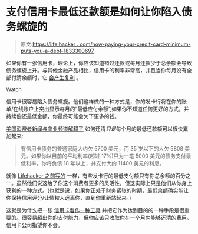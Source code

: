 # 支付信用卡最低还款额是如何让你陷入债务螺旋的

> 原文:[https://life hacker . com/how-paying-your-credit-card-minimum-puts-you-a-debt-1833300697](https://lifehacker.com/how-paying-your-credit-card-minimum-puts-you-in-a-debt-1833300697)

如果你有一张信用卡，理论上，你应该知道错过还款或每月还款少于总余额会导致债务螺旋上升。与其他金融产品相比，信用卡的利率非常高，并且当你每月没有全部付清余额时，它 [会产生复利](https://lifehacker.com/the-fastest-way-to-save-1-million-1829372702) 。

Watch

信用卡很容易陷入债务螺旋。他们这样做的一种方式是，你的发卡行将在你的账单/在线账户上突出显示每月的“最低应付余额”,如果你不知道任何更好的方式，并持续偿还最低金额，你最终可能会欠下更多的钱。

[美国消费者新闻与商业频道解释了](https://www.cnbc.com/2019/02/22/1-in-4-millennials-carry-credit-card-debt-for-at-least-a-year--heres-why.html) 如何还清*只是*每个月的最低还款额可以很快累加起来:

> 有信用卡债务的普通家庭大约欠 5700 美元，而 35 岁以下的人欠 5808 美元。如果你以目前的平均利率(超过 17%)只为一笔 5000 美元的债务支付最低利率，你将负债 18 年以上，并支付大约 11400 美元的利息。

就像 [Lifehacker 之前写的](https://twocents.lifehacker.com/credit-card-minimum-payments-are-designed-to-keep-you-i-1788676168) 一样，有些发卡行的最低支付额只有你总余额的百分之一。虽然他们说这给了你这个消费者更多的灵活性，但这实际上只是他们从你身上获利的一种方式。(也就是说，如果你正处于财务紧张的时期，最低余额确实能让你保持信用评分/让债权人远离你，直到你重新站起来。)

这就是为什么把一张 [信用卡看作一种工具](http://time.com/money/4315199/15-credit-card-dos-and-donts/) 并把它作为达到目的的一种手段是很重要的。很容易超出你的支付能力，但你应该只收取你在一个月内能够还清的费用。信用卡公司指望你不会。